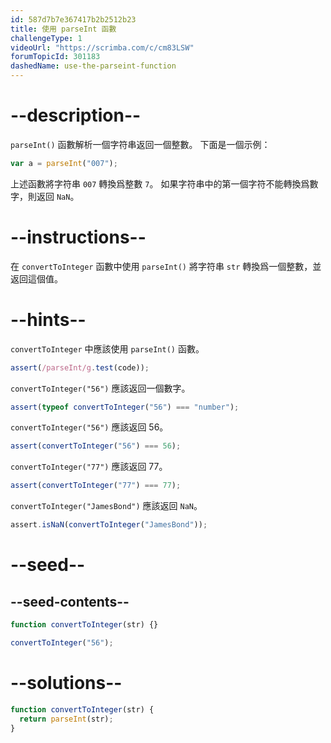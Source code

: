 ```yaml
---
id: 587d7b7e367417b2b2512b23
title: 使用 parseInt 函數
challengeType: 1
videoUrl: "https://scrimba.com/c/cm83LSW"
forumTopicId: 301183
dashedName: use-the-parseint-function
---
```


# --description--

`parseInt()` 函數解析一個字符串返回一個整數。 下面是一個示例：

```js
var a = parseInt("007");
```

上述函數將字符串 `007` 轉換爲整數 `7`。 如果字符串中的第一個字符不能轉換爲數字，則返回 `NaN`。

# --instructions--

在 `convertToInteger` 函數中使用 `parseInt()` 將字符串 `str` 轉換爲一個整數，並返回這個值。

# --hints--

`convertToInteger` 中應該使用 `parseInt()` 函數。

```js
assert(/parseInt/g.test(code));
```

`convertToInteger("56")` 應該返回一個數字。

```js
assert(typeof convertToInteger("56") === "number");
```

`convertToInteger("56")` 應該返回 56。

```js
assert(convertToInteger("56") === 56);
```

`convertToInteger("77")` 應該返回 77。

```js
assert(convertToInteger("77") === 77);
```

`convertToInteger("JamesBond")` 應該返回 `NaN`。

```js
assert.isNaN(convertToInteger("JamesBond"));
```

# --seed--

## --seed-contents--

```js
function convertToInteger(str) {}

convertToInteger("56");
```

# --solutions--

```js
function convertToInteger(str) {
  return parseInt(str);
}
```
